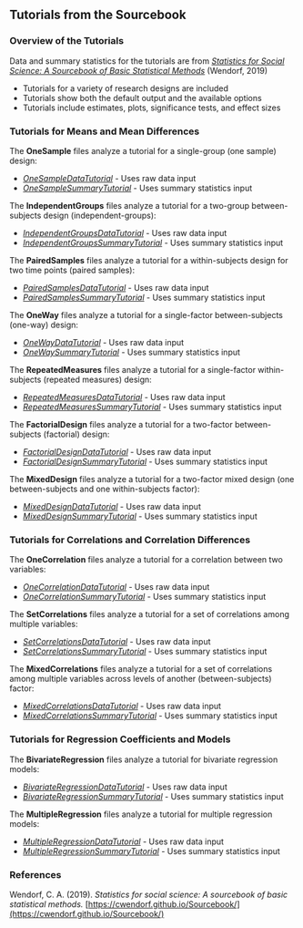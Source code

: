 ## Tutorials from the Sourcebook

### Overview of the Tutorials

Data and summary statistics for the tutorials are from [*Statistics for Social Science: A Sourcebook of Basic Statistical Methods*](https://cwendorf.github.io/Sourcebook/) (Wendorf, 2019)

- Tutorials for a variety of research designs are included
- Tutorials show both the default output and the available options
- Tutorials include estimates, plots, significance tests, and effect sizes

### Tutorials for Means and Mean Differences

The **OneSample** files analyze a tutorial for a single-group (one sample) design:

- [*OneSampleDataTutorial*](./OneSampleDataTutorial.md) - Uses raw data input
- [*OneSampleSummaryTutorial*](./OneSampleSummaryTutorial.md) - Uses summary statistics input

The **IndependentGroups** files analyze a tutorial for a two-group between-subjects design (independent-groups):

- [*IndependentGroupsDataTutorial*](./IndependentGroupsDataTutorial.md) - Uses raw data input
- [*IndependentGroupsSummaryTutorial*](./IndependentGroupsSummaryTutorial.md) - Uses summary statistics input

The **PairedSamples** files analyze a tutorial for a within-subjects design for two time points (paired samples):

- [*PairedSamplesDataTutorial*](./PairedSamplesDataTutorial.md) - Uses raw data input
- [*PairedSamplesSummaryTutorial*](./PairedSamplesSummaryTutorial.md) - Uses summary statistics input

The **OneWay** files analyze a tutorial for a single-factor between-subjects (one-way) design:

- [*OneWayDataTutorial*](./OneWayDataTutorial.md) - Uses raw data input
- [*OneWaySummaryTutorial*](./OneWaySummaryTutorial.md) - Uses summary statistics input

The **RepeatedMeasures** files analyze a tutorial for a single-factor within-subjects (repeated measures) design:

- [*RepeatedMeasuresDataTutorial*](./RepeatedMeasuresDataTutorial.md) - Uses raw data input
- [*RepeatedMeasuresSummaryTutorial*](./RepeatedMeasuresSummaryTutorial.md) - Uses summary statistics input

The **FactorialDesign** files analyze a tutorial for a two-factor between-subjects (factorial) design:

- [*FactorialDesignDataTutorial*](./FactorialDesignDataTutorial.md) - Uses raw data input
- [*FactorialDesignSummaryTutorial*](./FactorialDesignSummaryTutorial.md) - Uses summary statistics input

The **MixedDesign** files analyze a tutorial for a two-factor mixed design (one between-subjects and one within-subjects factor):

- [*MixedDesignDataTutorial*](./MixedDesignDataTutorial.md) - Uses raw data input
- [*MixedDesignSummaryTutorial*](./MixedDesignSummaryTutorial.md) - Uses summary statistics input

### Tutorials for Correlations and Correlation Differences

The **OneCorrelation** files analyze a tutorial for a correlation between two variables:

- [*OneCorrelationDataTutorial*](./OneCorrelationDataTutorial.md) - Uses raw data input
- [*OneCorrelationSummaryTutorial*](./OneCorrelationSummaryTutorial.md) - Uses summary statistics input

The **SetCorrelations** files analyze a tutorial for a set of correlations among multiple variables:

- [*SetCorrelationsDataTutorial*](./SetCorrelationsDataTutorial.md) - Uses raw data input
- [*SetCorrelationsSummaryTutorial*](./SetCorrelationsSummaryTutorial.md) - Uses summary statistics input

The **MixedCorrelations** files analyze a tutorial for a set of correlations among multiple variables across levels of another (between-subjects) factor:

- [*MixedCorrelationsDataTutorial*](./MixedCorrelationsDataTutorial.md) - Uses raw data input
- [*MixedCorrelationsSummaryTutorial*](./MixedCorrelationsSummaryTutorial.md) - Uses summary statistics input

### Tutorials for Regression Coefficients and Models

The **BivariateRegression** files analyze a tutorial for bivariate regression models:

- [*BivariateRegressionDataTutorial*](./BivariateRegressionDataTutorial.md) - Uses raw data input
- [*BivariateRegressionSummaryTutorial*](./BivariateRegressionSummaryTutorial.md) - Uses summary statistics input

The **MultipleRegression** files analyze a tutorial for multiple regression models:

- [*MultipleRegressionDataTutorial*](./MultipleRegressionDataTutorial.md) - Uses raw data input
- [*MultipleRegressionSummaryTutorial*](./MultipleRegressionSummaryTutorial.md) - Uses summary statistics input

### References

Wendorf, C. A. (2019). *Statistics for social science: A sourcebook of basic statistical methods.* [https://cwendorf.github.io/Sourcebook/](https://cwendorf.github.io/Sourcebook/)
